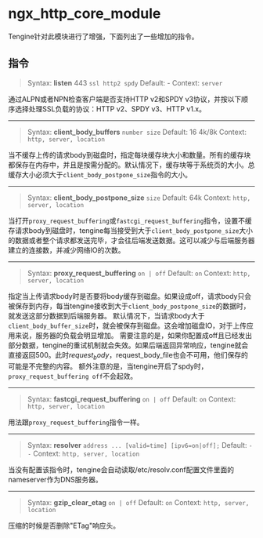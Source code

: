 # ngx_http_core_module

Tengine针对此模块进行了增强，下面列出了一些增加的指令。

## 指令


> Syntax: **listen** 443 `ssl http2 spdy`
> Default: -
> Context: `server`

通过ALPN或者NPN检查客户端是否支持HTTP v2和SPDY v3协议，并按以下顺序选择处理SSL负载的协议：HTTP v2、SPDY v3、HTTP v1.x。

---

> Syntax: **client_body_buffers** `number size`
> Default: 16 4k/8k
> Context: `http, server, location`

当不缓存上传的请求body到磁盘时，指定每块缓存块大小和数量。所有的缓存块都保存在内存中，并且是按需分配的。默认情况下，缓存块等于系统页的大小。总缓存大小必须大于`client_body_postpone_size`指令的大小。

---

> Syntax: **client_body_postpone_size** `size`
> Default: 64k
> Context: `http, server, location`

当打开`proxy_request_buffering`或`fastcgi_request_buffering`指令，设置不缓存请求body到磁盘时，tengine每当接受到大于`client_body_postpone_size`大小的数据或者整个请求都发送完毕，才会往后端发送数据。这可以减少与后端服务器建立的连接数，并减少网络IO的次数。

---

> Syntax: **proxy_request_buffering** `on | off`
> Default: `on`
> Context: `http, server, location`

指定当上传请求body时是否要将body缓存到磁盘。如果设成off，请求body只会被保存到内存，每当tengine接收到大于`client_body_postpone_size`的数据时，就发送这部分数据到后端服务器。
默认情况下，当请求body大于`client_body_buffer_size`时，就会被保存到磁盘。这会增加磁盘IO，对于上传应用来说，服务器的负载会明显增加。
需要注意的是，如果你配置成off且已经发出部分数据，tengine的重试机制就会失效。如果后端返回异常响应，tengine就会直接返回500。此时$request_body，$request_body_file也会不可用，他们保存的可能是不完整的内容。
额外注意的是，当tengine开启了spdy时，`proxy_request_buffering off`不会起效。

---

> Syntax: **fastcgi_request_buffering** `on | off`
> Default: `on`
> Context: `http, server, location`

用法跟`proxy_request_buffering`指令一样。

---

> Syntax: **resolver** `address ... [valid=time] [ipv6=on|off];`
> Default: `--`
> Context: `http, server, location`

当没有配置该指令时，tengine会自动读取/etc/resolv.conf配置文件里面的nameserver作为DNS服务器。

---

> Syntax: **gzip_clear_etag** `on | off`
> Default: `on`
> Context: `http, server, location`

压缩的时候是否删除"ETag"响应头。
